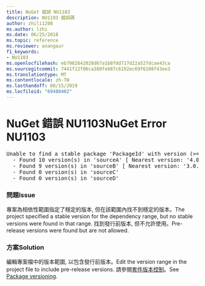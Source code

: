 ```yaml
---
title: NuGet 錯誤 NU1103
description: NU1103 錯誤碼
author: zhili1208
ms.author: lzhi
ms.date: 06/25/2018
ms.topic: reference
ms.reviewer: anangaur
f1_keywords:
- NU1103
ms.openlocfilehash: eb7082642028d67a1b8fdd717d22a527dcae43ca
ms.sourcegitcommit: 7441f12f06ca380feb87c6192ec69f6108f43ee3
ms.translationtype: MT
ms.contentlocale: zh-TW
ms.lasthandoff: 08/15/2019
ms.locfileid: "69488402"
---
```

# <a name="nuget-error-nu1103"></a><span data-ttu-id="ef10e-103">NuGet 錯誤 NU1103</span><span class="sxs-lookup"><span data-stu-id="ef10e-103">NuGet Error NU1103</span></span>

<pre>Unable to find a stable package 'PackageId' with version (>= 3.0.0)<br/>  - Found 10 version(s) in 'sourceA' [ Nearest version: '4.0.0-rc-2129' ]<br/>  - Found 9 version(s) in 'sourceB' [ Nearest version: '3.0.0-beta-00032' ]<br/>  - Found 0 version(s) in 'sourceC'<br/>  - Found 0 version(s) in 'sourceD'</pre>

### <a name="issue"></a><span data-ttu-id="ef10e-104">問題</span><span class="sxs-lookup"><span data-stu-id="ef10e-104">Issue</span></span>
<span data-ttu-id="ef10e-105">專案為相依性範圍指定了穩定的版本, 但在該範圍內找不到穩定的版本。</span><span class="sxs-lookup"><span data-stu-id="ef10e-105">The project specified a stable version for the dependency range, but no stable versions were found in that range.</span></span> <span data-ttu-id="ef10e-106">找到發行前版本, 但不允許使用。</span><span class="sxs-lookup"><span data-stu-id="ef10e-106">Pre-release versions were found but are not allowed.</span></span>

### <a name="solution"></a><span data-ttu-id="ef10e-107">方案</span><span class="sxs-lookup"><span data-stu-id="ef10e-107">Solution</span></span>
<span data-ttu-id="ef10e-108">編輯專案檔中的版本範圍, 以包含發行前版本。</span><span class="sxs-lookup"><span data-stu-id="ef10e-108">Edit the version range in the project file to include pre-release versions.</span></span> <span data-ttu-id="ef10e-109">請參閱[套件版本控制](../../concepts/package-versioning.md)。</span><span class="sxs-lookup"><span data-stu-id="ef10e-109">See [Package versioning](../../concepts/package-versioning.md).</span></span>